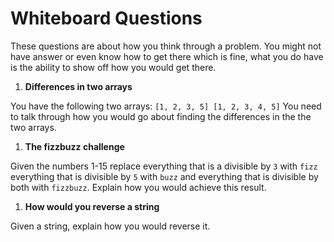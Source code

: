 # Whiteboard Questions

These questions are about how you think through a problem.  You might not have
answer or even know how to get there which is fine, what you do have is the
ability to show off how you would get there.    

1. <a name="diffArrays"></a>**Differences in two arrays**

  You have the following two arrays: `[1, 2, 3, 5] [1, 2, 3, 4, 5]`
You need to talk through how you would go about finding the differences in the
the two arrays.

1. <a name="fizzBuzz"></a>**The fizzbuzz challenge**

  Given the numbers 1-15 replace everything that is a divisible by `3` with
  `fizz` everything that is divisible by `5` with `buzz` and everything that is
  divisible by both with `fizzbuzz`.  Explain how you would achieve this result.

1. <a name="reverseString"></a>**How would you reverse a string**

  Given a string, explain how you would reverse it.
